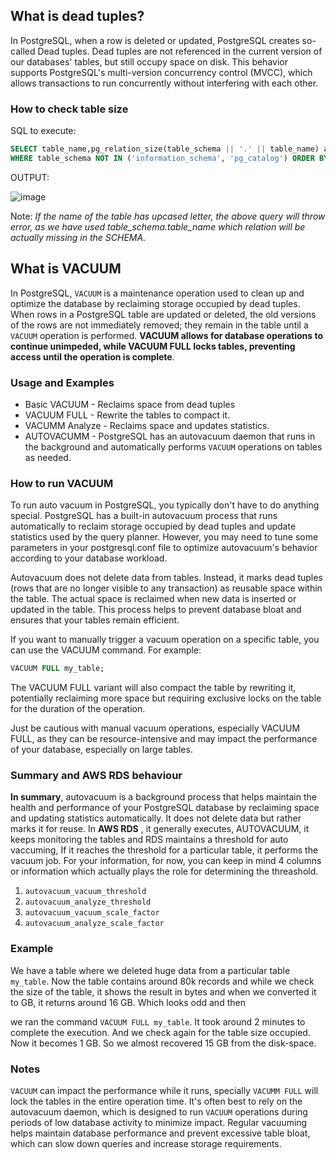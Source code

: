 ## What is dead tuples?

In PostgreSQL, when a row is deleted or updated, PostgreSQL creates so-called Dead tuples. Dead tuples are not referenced in the current version of our databases' tables, but still occupy space on disk. This behavior supports PostgreSQL's multi-version concurrency control (MVCC), which allows transactions to run concurrently without interfering with each other. 

### How to check table size

SQL to execute:

```sql
SELECT table_name,pg_relation_size(table_schema || '.' || table_name) as size FROM information_schema.tables 
WHERE table_schema NOT IN ('information_schema', 'pg_catalog') ORDER BY size DESC;
```

OUTPUT:

![image](https://github.com/santattech/db-gyan/assets/1919373/712e7d5c-3991-468a-8189-49814d662383)

Note:
_If the name of the table has upcased letter, the above query will throw error, as we have used table_schema.table_name which relation will be actually missing in the SCHEMA._

## What is VACUUM

In PostgreSQL, `VACUUM` is a maintenance operation used to clean up and optimize the database by reclaiming storage occupied by dead tuples. When rows in a PostgreSQL table are updated or deleted, the old versions of the rows are not immediately removed; they remain in the table until a `VACUUM` operation is performed.  **VACUUM allows for database operations to continue unimpeded, while VACUUM FULL locks tables, preventing access until the operation is complete**.

### Usage and Examples

- Basic VACUUM - Reclaims space from dead tuples
- VACUUM FULL - Rewrite the tables to compact it.
- VACUMM Analyze - Reclaims space and updates statistics.
- AUTOVACUMM - PostgreSQL has an autovacuum daemon that runs in the background and automatically performs `VACUUM` operations on tables as needed. 

### How to run VACUUM

To run auto vacuum in PostgreSQL, you typically don't have to do anything special. PostgreSQL has a built-in autovacuum process that runs automatically to reclaim storage occupied by dead tuples and update statistics used by the query planner. However, you may need to tune some parameters in your postgresql.conf file to optimize autovacuum's behavior according to your database workload.

Autovacuum does not delete data from tables. Instead, it marks dead tuples (rows that are no longer visible to any transaction) as reusable space within the table. The actual space is reclaimed when new data is inserted or updated in the table. This process helps to prevent database bloat and ensures that your tables remain efficient.

If you want to manually trigger a vacuum operation on a specific table, you can use the VACUUM command. For example:

```sql
VACUUM FULL my_table;
```

The VACUUM FULL variant will also compact the table by rewriting it, potentially reclaiming more space but requiring exclusive locks on the table for the duration of the operation.

Just be cautious with manual vacuum operations, especially VACUUM FULL, as they can be resource-intensive and may impact the performance of your database, especially on large tables.

### Summary and AWS RDS behaviour

**In summary**, autovacuum is a background process that helps maintain the health and performance of your PostgreSQL database by reclaiming space and updating statistics automatically. It does not delete data but rather marks it for reuse. 
In **AWS RDS** , it generally executes, AUTOVACUUM, it keeps monitoring the tables and RDS maintains a threshold for auto vaccuming, If it reaches the threshold for a particular table, it performs the vacuum job. For your information, for now, you can keep in mind 4 columns or information which actually plays the role for determining the threashold.

1. `autovacuum_vacuum_threshold` 
2. `autovacuum_analyze_threshold` 
3. `autovacuum_vacuum_scale_factor`
4.  `autovacuum_analyze_scale_factor`

### Example

We have a table where we deleted huge data from a particular table `my_table`. Now the table contains around 80k records and while we check the size of the table, it shows the result in bytes and when we converted it to GB, it returns around 16 GB.  Which looks odd and then 

we ran the command `VACUUM FULL my_table`. It took around 2 minutes to complete the execution. And we check again for the table size occupied. Now it becomes 1 GB. So we almost recovered 15 GB from the disk-space.

### Notes

`VACUUM` can impact the performance while it runs, specially `VACUMM FULL` will lock the tables in the entire operation time.  It's often best to rely on the autovacuum daemon, which is designed to run `VACUUM` operations during periods of low database activity to minimize impact. Regular vacuuming helps maintain database performance and prevent excessive table bloat, which can slow down queries and increase storage requirements.

